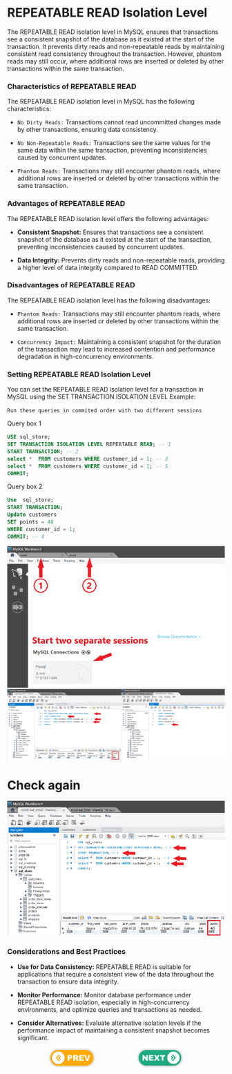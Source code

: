 # REPEATABLE READ Isolation Level
The REPEATABLE READ isolation level in MySQL ensures that transactions see a consistent snapshot of the database as it existed at the start of the transaction. It prevents dirty reads and non-repeatable reads by maintaining consistent read consistency throughout the transaction. However, phantom reads may still occur, where additional rows are inserted or deleted by other transactions within the same transaction.

### Characteristics of REPEATABLE READ
The REPEATABLE READ isolation level in MySQL has the following characteristics:

* `No Dirty Reads:` Transactions cannot read uncommitted changes made by other transactions, ensuring data consistency.

* `No Non-Repeatable Reads:` Transactions see the same values for the same data within the same transaction, preventing inconsistencies caused by concurrent updates.

* `Phantom Reads:` Transactions may still encounter phantom reads, where additional rows are inserted or deleted by other transactions within the same transaction.

### Advantages of REPEATABLE READ
The REPEATABLE READ isolation level offers the following advantages:

* **Consistent Snapshot:** Ensures that transactions see a consistent snapshot of the database as it existed at the start of the transaction, preventing inconsistencies caused by concurrent updates.

* **Data Integrity:** Prevents dirty reads and non-repeatable reads, providing a higher level of data integrity compared to READ COMMITTED.

### Disadvantages of REPEATABLE READ
The REPEATABLE READ isolation level has the following disadvantages:

* `Phantom Reads:` Transactions may still encounter phantom reads, where additional rows are inserted or deleted by other transactions within the same transaction.

* `Concurrency Impact:` Maintaining a consistent snapshot for the duration of the transaction may lead to increased contention and performance degradation in high-concurrency environments.

### Setting REPEATABLE READ Isolation Level
You can set the REPEATABLE READ isolation level for a transaction in MySQL using the SET TRANSACTION ISOLATION LEVEL 
Example:

`Run these queries in commited order with two different sessions`

Query box 1
```sql
USE sql_store;
SET TRANSACTION ISOLATION LEVEL REPEATABLE READ; -- 1
START TRANSACTION; -- 2
select *  FROM customers WHERE customer_id = 1; -- 3
select *  FROM customers WHERE customer_id = 1; -- 5
COMMIT;
```

Query box 2
```sql
Use  sql_store;
START TRANSACTION; 
Update customers 
SET points = 40 
WHERE customer_id = 1;
COMMIT; -- 4
```

![ss](./images/mysql.png)
![ss](./images/1.png)

# Check again
![ss](./images/2.png)

### Considerations and Best Practices
* **Use for Data Consistency:** REPEATABLE READ is suitable for applications that require a consistent view of the data throughout the transaction to ensure data integrity.

* **Monitor Performance:** Monitor database performance under REPEATABLE READ isolation, especially in high-concurrency environments, and optimize queries and transactions as needed.

* **Consider Alternatives:** Evaluate alternative isolation levels if the performance impact of maintaining a consistent snapshot becomes significant.
<div style="display: flex; align-items: center; align-self: center; justify-content: space-evenly;" align="center">
<a href="../06_read_committed_isolation_level/"><img width="110px" src="../esn_for_repo/prev.png" alt="prev"></a>
<a href="../08_serializable_isolation_level/"><img width="110px" src="../esn_for_repo/next.png" alt="next"></a>
</div>